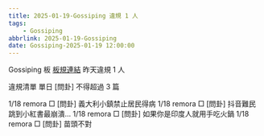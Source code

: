 ```yaml
---
title: 2025-01-19-Gossiping 違規 1 人
tags:
    - Gossiping
abbrlink: 2025-01-19-Gossiping
date: Gossiping-2025-01-19 12:00:00
---
```

Gossiping 板 [板規連結](https://www.ptt.cc/bbs/Gossiping/M.1637425085.A.07D.html)
昨天違規 1 人
<!-- more -->

違規清單
單日 [問卦] 不得超過 3 篇

1/18 remora □ [問卦] 義大利小鎮禁止居民得病
1/18 remora □ [問卦] 抖音難民跳到小紅書最崩潰…
1/18 remora □ [問卦] 如果你是印度人就用手吃火鍋
1/18 remora □ [問卦] 苗頭不對